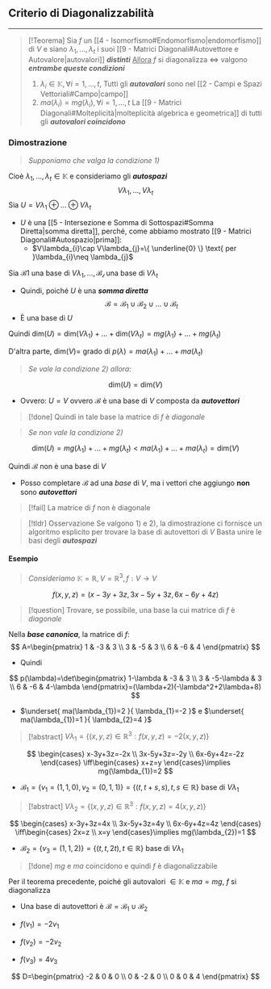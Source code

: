 ## Criterio di Diagonalizzabilità
---
>[!Teorema]
>Sia $f$ un [[4 - Isomorfismo#Endomorfismo|endomorfismo]] di $V$ e siano $\lambda_{1},\dots,\lambda_{t}$ i suoi [[9 - Matrici Diagonali#Autovettore e Autovalore|autovalori]] ***distinti***
><u>Allora</u>
>$f$ si diagonalizza $\iff$ valgono ***entrambe queste condizioni***
>1. $\lambda_{i}\in\mathbb{K}, \forall i=1,\dots,t$, Tutti gli ***autovalori*** sono nel [[2 - Campi e Spazi Vettoriali#Campo|campo]]
>2. $ma(\lambda_{i})=mg(\lambda_{i}), \forall i=1,\dots,t$ La [[9 - Matrici Diagonali#Molteplicità|molteplicità algebrica e geometrica]] di tutti gli ***autovalori coincidono***

### Dimostrazione
>*Supponiamo che valga la condizione 1)*

Cioè $\lambda_{1},\dots,\lambda_{t}\in\mathbb{K}$ e consideriamo gli ***autospazi***
$$
V\lambda_{1},\dots,V\lambda_{t}
$$
Sia $U=V\lambda_{1}\oplus\dots\oplus V\lambda_{t}$
- $U$ è una [[5 - Intersezione e Somma di Sottospazi#Somma Diretta|somma diretta]], perché, come abbiamo mostrato [[9 - Matrici Diagonali#Autospazio|prima]]:
	- $V\lambda_{i}\cap V\lambda_{j}=\{ \underline{0} \} \text{ per }\lambda_{i}\neq \lambda_{j}$

Sia $\mathcal{B}1$ una base di $V\lambda_{1},\dots,\mathcal{B_{t}}$ una base di $V\lambda_{t}$ 
- Quindi, poiché $U$ è una ***somma diretta***
$$
\mathcal{B}=\mathcal{B}_{1}\cup\mathcal{B}_{2}\cup\dots\cup\mathcal{B}_{t}
$$
- È una base di $U$

Quindi $\text{dim}(U)=\text{dim}(V\lambda_{1})+\dots+\text{dim}(V\lambda_{t})=mg(\lambda_{1})+\dots+mg(\lambda_{t})$

D'altra parte, $\text{dim}(V)=$ grado di $p(\lambda)=ma(\lambda_{1})+\dots+ma(\lambda_{t})$

>*Se vale la condizione 2) allora:*

$$
\text{dim}(U)=\text{dim}(V)
$$
- Ovvero: $U=V$ ovvero $\mathcal{B}$ è una base di $V$ composta da ***autovettori***

>[!done] Quindi in tale base la matrice di $f$ è *diagonale*

>*Se non vale la condizione 2)*

$$
\text{dim}(U)=mg(\lambda_{1})+\dots+mg(\lambda_{t})<ma(\lambda_{1})+\dots+ma(\lambda_{t})=\text{dim}(V)
$$

Quindi $\mathcal{B}$ non è una base di $V$
- Posso completare $\mathcal{B}$ ad una *base* di $V$, ma i vettori che aggiungo **non** sono ***autovettori***

>[!fail] La matrice di $f$ non è diagonale

>[!tldr] Osservazione
>Se valgono 1) e 2), la dimostrazione ci fornisce un algoritmo esplicito per trovare la base di autovettori di $V$
>Basta unire le basi degli ***autospazi***

#### Esempio
>*Consideriamo* $\mathbb{K}=\mathbb{R}, V=\mathbb{R}^3, f:V\to V$

$$
f(x,y,z)=(x-3y+3z,3x-5y+3z,6x-6y+4z)
$$
>[!question] Trovare, se possibile, una base la cui matrice di $f$ è *diagonale*

Nella ***base canonica***, la matrice di $f$:
$$
A=\begin{pmatrix}
1 & -3 & 3 \\
3 & -5 & 3 \\
6 & -6 & 4
\end{pmatrix}
$$
- Quindi

$$
p(\lambda)=\det\begin{pmatrix}
1-\lambda & -3 & 3 \\
3 & -5-\lambda & 3 \\
6 & -6 & 4-\lambda
\end{pmatrix}=(\lambda+2)(-\lambda^2+2\lambda+8)
$$
- $\underset{ ma(\lambda_{1})=2 }{ \lambda_{1}=-2 }$ e $\underset{ ma(\lambda_{1})=1 }{ \lambda_{2}=4 }$

>[!abstract] $V\lambda_{1}=\{ (x,y,z)\in\mathbb{R}^3:f(x,y,z)=-2(x,y,z) \}$

$$
\begin{cases}
x-3y+3z=-2x \\
3x-5y+3z=-2y \\
6x-6y+4z=-2z
\end{cases} \iff\begin{cases}
x+z=y
\end{cases}\implies mg(\lambda_{1})=2
$$

- $\mathcal{B}_{1}=\{ v_{1}=(1,1,0),v_{2}=(0,1,1) \}=\{ (t,t+s,s),t,s\in \mathbb{R}\}$ base di $V\lambda_{1}$

>[!abstract] $V\lambda_{2}=\{ (x,y,z)\in\mathbb{R}^3:f(x,y,z)=4(x,y,z) \}$

$$
\begin{cases}
x-3y+3z=4x \\
3x-5y+3z=4y \\
6x-6y+4z=4z
\end{cases} \iff\begin{cases}
2x=z \\
x=y
\end{cases}\implies mg(\lambda_{2})=1
$$

- $\mathcal{B}_{2}=\{ v_{3}=(1,1,2) \}=\{ (t,t,2t),t\in \mathbb{R}\}$ base di $V\lambda_{1}$

>[!done] $mg$ e $ma$ coincidono e quindi $f$ è diagonalizzabile

Per il teorema precedente, poiché gli autovalori $\in\mathbb{K}$ e $ma=mg$, $f$ si diagonalizza
- Una base di autovettori è $\mathcal{B}=\mathcal{B}_{1}\cup\mathcal{B}_{2}$

- $f(v_{1})=-2v_{1}$
- $f(v_{2})=-2v_{2}$
- $f(v_{3})=4v_{3}$

$$
D=\begin{pmatrix}
-2 & 0 & 0 \\
0 & -2 & 0 \\
0 & 0 & 4
\end{pmatrix}
$$
